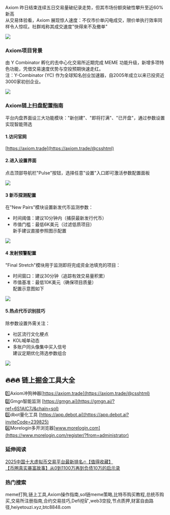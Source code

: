 Axiom 昨日结束连续五日交易量破纪录走势，但其市场份额突破性攀升至近60%新高  
从交易体验看，Axiom 展现惊人速度：不仅市价单闪电成交，限价单执行效率同样令人惊叹。社群戏称其成交速度"快得来不及撤单"

[![](https://307e939.webp.li/20250419111653650.png)](https://btc8848.com/top-10-exchanges)

### Axiom项目背景  
由 Y Combinator 孵化的去中心化交易所近期完成 MEME 功能升级，新增多项特色功能，凭借交易速度优势与空投预期快速走红。  
注：Y-Combinator (YC) 作为全球知名创业加速器，自2005年成立以来已投资近3000家初创企业。

[![](https://307e939.webp.li/20250419114513707.png)](https://btc8848.com/top-10-exchanges)

### Axiom链上扫盘配置指南  
平台内盘界面设三大功能模块："新创建"、"即将打满"、"已开盘"，通过参数设置实现智能筛选

#### 1.访问官网  
[https://axiom.trade](https://axiom.trade/@csshtml)

#### 2.进入设置界面  
点击顶部导航栏"Pulse"按钮，选择任意"设置"入口即可激活参数配置面板

[![](https://307e939.webp.li/20250419114619067.png)](https://btc8848.com/top-10-exchanges)

#### 3 新币探测配置  
在"New Pairs"模块设置新发代币监测参数：  
- 时间阈值：建议10分钟内（捕获最新发行代币）  
- 市值门槛：最低6K美元（过滤低质项目）  
新手建议直接参照图示配置

[![](https://307e939.webp.li/axiom-04.png)](https://btc8848.com/top-10-exchanges)

#### 4 发射预警配置  
"Final Stretch"模块用于监测即将完成资金池填充的项目：  
- 时间窗口：建议30分钟（追踪有效交易量积累）  
- 市值基准：最低10K美元（确保项目质量）  
配置示意图如下

[![](https://307e939.webp.li/axiom-05.png)](https://btc8848.com/top-10-exchanges)

#### 5.热点代币识别技巧  
除参数设置外需关注：  
- 社区流行文化梗点  
- KOL喊单动态  
- 多账户同头像集中买入信号  
建议定期优化筛选参数组合

[![](https://307e939.webp.li/GoP6R2waMAAaFJQ.jpeg)](https://btc8848.com/top-10-exchanges)

## 🔥🔥🔥 链上掘金工具大全  
1️⃣Axiom冲狗神器[https://axiom.trade](https://axiom.trade/@csshtml)  
2️⃣Gmgn智能监测 [https://gmgn.ai](https://gmgn.ai/?ref=6S1AIC7J&chain=sol)  
3️⃣dbot量化工具 [https://app.debot.ai](https://app.debot.ai?inviteCode=239825)  
4️⃣Morelogin多开浏览器[www.morelogin.com](https://www.morelogin.com/register/?from=administrator)  

### 延伸阅读  
[2025中国十大虚拟币交易平台最新排名🔥【值得收藏】](https://btc8848.com/top-10-exchanges/)  
[【币圈真实暴富故事】从0到1100万再到负债10万的启示录](https://heiyetouzi.xyz/biquanstory001/)  

### 热门搜索  
meme打狗,链上工具,Axiom操作指南,sol链meme策略,比特币购买教程,总统币购买,交易所注册指南,合约交易技巧,Defi挖矿,web3空投,节点质押,财富自由路径,heiyetouzi.xyz,btc8848.com